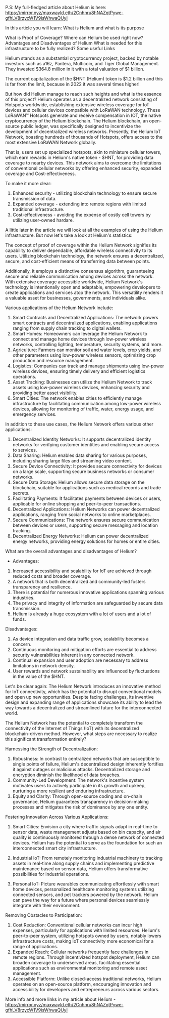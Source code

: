 P.S: My full-fledged article about Helium is here: https://mirror.xyz/maxwayld.eth/2Cnhnru8hNAZqtPywe-gfhLV8rzycW1V9isWhwaQUyI

In this article you will learn:
What is Helium and what is its purpose

What is Proof of Coverage?
Where can Helium be used right now?
Advantages and Disadvantages of Helium
What is needed for this infrastructure to be fully realized?
Some useful Links

Helium stands as a substantial cryptocurrency project, backed by notable investors such as a16z, Pantera, Multicoin, and Tiger Global Management. They invested $364.8 million in it with a total valuation of $1 billion.

The current capitalization of the $HNT (Helium) token is $1.2 billion and this is far from the limit, because in 2022 it was several times higher!

But how did Helium manage to reach such heights and what is the essence of this project?
Helium operates as a decentralized network consisting of Hotspots worldwide, establishing extensive wireless coverage for IoT devices and cellular devices compatible with LoRaWAN technology. These LoRaWAN™ Hotspots generate and receive compensation in IOT, 
the native cryptocurrency of the Helium blockchain. The Helium blockchain, an open-source public ledger, was specifically designed to incentivize the development of decentralized wireless networks. Presently, the Helium IoT Network, 
boasting hundreds of thousands of Hotspots, offers access to the most extensive LoRaWAN Network globally.

That is, users set up specialized hotspots, akin to miniature cellular towers, which earn rewards in Helium's native token - $HNT, for providing data coverage to nearby devices. 
This network aims to overcome the limitations of conventional cellular networks by offering enhanced security, expanded coverage and Cost-effectiveness.

To make it more clear:
1. Enhanced security - utilizing blockchain technology to ensure secure transmission of data.
2. Expanded coverage - extending into remote regions with limited traditional infrastructure.
3. Cost-effectiveness - avoiding the expense of costly cell towers by utilizing user-owned hardare.

A little later in the article we will look at all the examples of using the Helium infrastructure. But now let's take a look at Helium's statistics:

The concept of proof of coverage within the Helium Network signifies its capability to deliver dependable, affordable wireless connectivity to its users. Utilizing blockchain technology, 
the network ensures a decentralized, secure, and cost-efficient means of transferring data between points.

Additionally, it employs a distinctive consensus algorithm, guaranteeing secure and reliable communication among devices across the network. With extensive coverage accessible worldwide, 
Helium Network's technology is intentionally open and adaptable, empowering developers to create applications and services atop the network. This versatility renders it a valuable asset for businesses, governments, and individuals alike.

Various applications of the Helium Network include:
1. Smart Contracts and Decentralized Applications: The network powers smart contracts and decentralized applications, enabling applications ranging from supply chain tracking to digital wallets.
2. Smart Homes: Homeowners can leverage the Helium Network to connect and manage home devices through low-power wireless networks, controlling lighting, temperature, security systems, and more.
3. Agriculture: Farmers can monitor soil and water levels, crop yields, and other parameters using low-power wireless sensors, optimizing crop production and resource management.
4. Logistics: Companies can track and manage shipments using low-power wireless devices, ensuring timely delivery and efficient logistics operations.
5. Asset Tracking: Businesses can utilize the Helium Network to track assets using low-power wireless devices, enhancing security and providing better asset visibility.
6. Smart Cities: The network enables cities to efficiently manage infrastructure by facilitating communication among low-power wireless devices, allowing for monitoring of traffic, water, energy usage, and emergency services.

In addition to these use cases, the Helium Network offers various other applications:
1. Decentralized Identity Networks: It supports decentralized identity networks for verifying customer identities and enabling secure access to services.
2. Data Sharing: Helium enables data sharing for various purposes, including sharing large files and streaming video content.
3. Secure Device Connectivity: It provides secure connectivity for devices on a large scale, supporting secure business networks or consumer networks.
4. Secure Data Storage: Helium allows secure data storage on the blockchain, suitable for applications such as medical records and trade secrets.
5. Facilitating Payments: It facilitates payments between devices or users, applicable for online shopping and peer-to-peer transactions.
6. Decentralized Applications: Helium Networks can power decentralized applications, ranging from social networks to online marketplaces.
7. Secure Communications: The network ensures secure communication between devices or users, supporting secure messaging and location tracking.
8. Decentralized Energy Networks: Helium can power decentralized energy networks, providing energy solutions for homes or entire cities.

What are the overall advantages and disadvantages of Helium?
- Advantages:
1. Increased accessibility and scalability for IoT are achieved through reduced costs and broader coverage.
2. A network that is both decentralized and community-led fosters transparency and resilience.
3. There is potential for numerous innovative applications spanning various industries.
4. The privacy and integrity of information are safeguarded by secure data transmission.
5. Helium is already a huge ecosystem with a lot of users and a lot of funds.

Disadvantages:
1. As device integration and data traffic grow, scalability becomes a concern.
2. Continuous monitoring and mitigation efforts are essential to address security vulnerabilities inherent in any connected network.
3. Continual expansion and user adoption are necessary to address limitations in network density.
4. User rewards and network sustainability are influenced by fluctuations in the value of the $HNT.

Let's be clear again: 
The Helium Network introduces an innovative method for IoT connectivity, which has the potential to disrupt conventional models and open up new opportunities.
Despite facing challenges, its inventive design and expanding range of applications showcase its ability to lead the way towards a decentralized and streamlined future for the interconnected world.

The Helium Network has the potential to completely transform the connectivity of the Internet of Things (IoT) with its decentralized blockchain-driven method. However, what steps are necessary to realize this significant transformation entirely?

Harnessing the Strength of Decentralization:
1. Robustness: In contrast to centralized networks that are susceptible to single points of failure, Helium's decentralized design inherently fortifies it against outages or malicious attacks. Decentralized storage and encryption diminish the likelihood of data breaches.
2. Community-Led Development: The network's incentive system motivates users to actively participate in its growth and upkeep, nurturing a more resilient and enduring infrastructure.
3. Equity and Clarity: Through open-source coding and on-chain governance, Helium guarantees transparency in decision-making processes and mitigates the risk of dominance by any one entity.

Fostering Innovation Across Various Applications:
1. Smart Cities: Envision a city where traffic signals adapt in real-time to sensor data, waste management adjusts based on bin capacity, and air quality is continuously monitored through a dense network of connected devices. 
Helium has the potential to serve as the foundation for such an interconnected smart city infrastructure.

2. Industrial IoT: From remotely monitoring industrial machinery to tracking assets in real-time along supply chains and implementing predictive maintenance based on sensor data, Helium offers transformative possibilities for industrial operations.

3. Personal IoT: Picture wearables communicating effortlessly with smart home devices, personalized healthcare monitoring systems utilizing connected sensors, and pet trackers powered by the network. 
Helium can pave the way for a future where personal devices seamlessly integrate with their environment.

Removing Obstacles to Participation:
1. Cost Reduction: Conventional cellular networks can incur high expenses, particularly for applications with limited resources. 
Helium's peer-to-peer system, utilizing hotspots owned by users, notably lowers infrastructure costs, making IoT connectivity more economical for a range of applications.
2. Expanded Reach: Cellular networks frequently face challenges in remote regions. Through incentivized hotspot deployment, Helium can broaden coverage to underserved areas, facilitating essential applications such as environmental monitoring and remote asset management.
3. Accessible Platform: Unlike closed-access traditional networks, Helium operates on an open-source platform, encouraging innovation and accessibility for developers and entrepreneurs across various sectors.

More info and more links in my article about Helium - https://mirror.xyz/maxwayld.eth/2Cnhnru8hNAZqtPywe-gfhLV8rzycW1V9isWhwaQUyI









